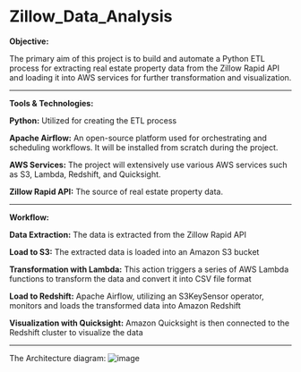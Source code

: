 # Zillow_Data_Analysis

**Objective:** 

The primary aim of this project is to build and automate a Python ETL process for extracting real estate property data from the Zillow Rapid API and loading it into AWS services for further transformation and visualization.

-------------------------------------------------------------------------------------------------------------------------------------------------------------------------------------------------------------------
**Tools & Technologies:**

**Python:** Utilized for creating the ETL process

**Apache Airflow:** An open-source platform used for orchestrating and scheduling workflows. It will be installed from scratch during the project.

**AWS Services:** The project will extensively use various AWS services such as S3, Lambda, Redshift, and Quicksight.

**Zillow Rapid API:** The source of real estate property data.

--------------------------------------------------------------------------------------------------------------------------------------------------------------------------------------------------------------------

**Workflow:**

**Data Extraction:** The data is extracted from the Zillow Rapid API

**Load to S3:** The extracted data is loaded into an Amazon S3 bucket

**Transformation with Lambda:** This action triggers a series of AWS Lambda functions to transform the data and convert it into CSV file format

**Load to Redshift:** Apache Airflow, utilizing an S3KeySensor operator, monitors and loads the transformed data into Amazon Redshift

**Visualization with Quicksight:** Amazon Quicksight is then connected to the Redshift cluster to visualize the data

--------------------------------------------------------------------------------------------------------------------------------------------------------------------------------------------------------------------

The Architecture diagram:
![image](https://github.com/srijamannam/Data-Engineering-Project---Zillow-Data/assets/92010369/ee904bec-e7bf-4037-b9c6-69a839bd0ee6)

